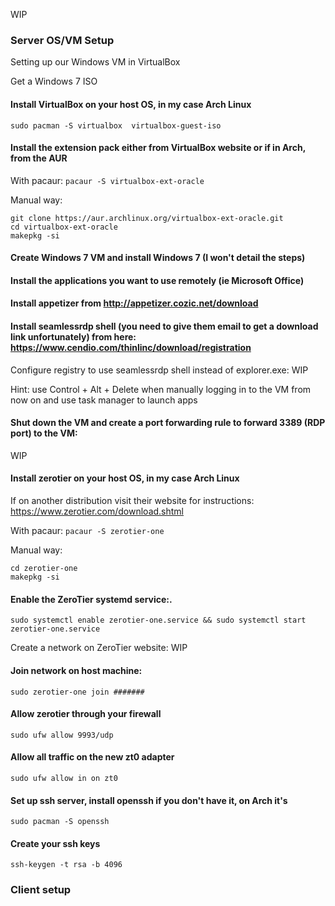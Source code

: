 WIP

### Server OS/VM Setup
Setting up our Windows VM in VirtualBox

Get a Windows 7 ISO

#### Install VirtualBox on your host OS, in my case Arch Linux
`sudo pacman -S virtualbox  virtualbox-guest-iso`

#### Install the extension pack either from VirtualBox website or if in Arch, from the AUR

With pacaur:
`pacaur -S virtualbox-ext-oracle`

Manual way:
```sudo pacman -S git
git clone https://aur.archlinux.org/virtualbox-ext-oracle.git
cd virtualbox-ext-oracle
makepkg -si
```

#### Create Windows 7 VM and install Windows 7 (I won't detail the steps)
#### Install the applications you want to use remotely (ie Microsoft Office)
#### Install appetizer from http://appetizer.cozic.net/download
#### Install seamlessrdp shell (you need to give them email to get a download link unfortunately) from here: https://www.cendio.com/thinlinc/download/registration

Configure registry to use seamlessrdp shell instead of explorer.exe:
WIP

Hint: use Control + Alt + Delete when manually logging in to the VM from now on and use task manager to launch apps

#### Shut down the VM and create a port forwarding rule to forward 3389 (RDP port) to the VM:
WIP

#### Install zerotier on your host OS, in my case Arch Linux
If on another distribution visit their website for instructions: https://www.zerotier.com/download.shtml

With pacaur:
`pacaur -S zerotier-one`

Manual way:
```git clone https://aur.archlinux.org/zerotier-one.git
cd zerotier-one
makepkg -si
```

#### Enable the ZeroTier systemd service:.

`sudo systemctl enable zerotier-one.service && sudo systemctl start zerotier-one.service`

Create a network on ZeroTier website:
WIP

#### Join network on host machine:

`sudo zerotier-one join #######`

#### Allow zerotier through your firewall

`sudo ufw allow 9993/udp`

#### Allow all traffic on the new zt0 adapter

`sudo ufw allow in on zt0`

#### Set up ssh server, install openssh if you don't have it, on Arch it's

`sudo pacman -S openssh`

#### Create your ssh keys

`ssh-keygen -t rsa -b 4096`

### Client setup
